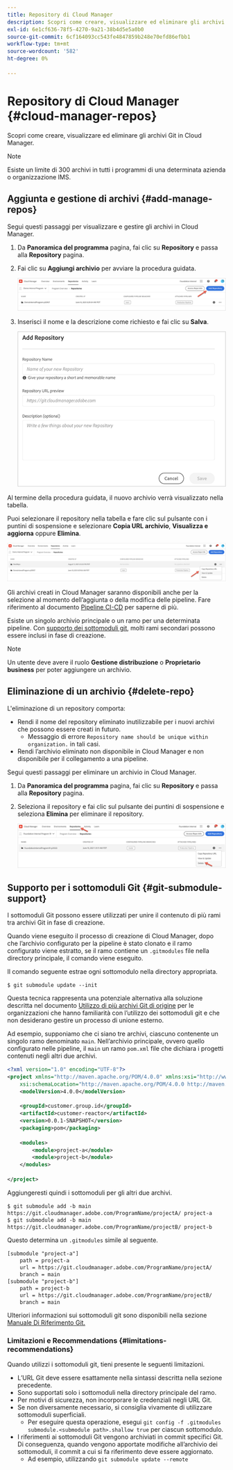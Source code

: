 ```yaml
---
title: Repository di Cloud Manager
description: Scopri come creare, visualizzare ed eliminare gli archivi Git in Cloud Manager.
exl-id: 6e1cf636-78f5-4270-9a21-38b4d5e5a0b0
source-git-commit: 6cf164093cc543fe4847859b248e70efd86efbb1
workflow-type: tm+mt
source-wordcount: '582'
ht-degree: 0%

---
```



# Repository di Cloud Manager {#cloud-manager-repos}

Scopri come creare, visualizzare ed eliminare gli archivi Git in Cloud Manager.

>[!NOTE]
>
>Esiste un limite di 300 archivi in tutti i programmi di una determinata azienda o organizzazione IMS.

## Aggiunta e gestione di archivi {#add-manage-repos}

Segui questi passaggi per visualizzare e gestire gli archivi in Cloud Manager.

1. Da **Panoramica del programma** pagina, fai clic su **Repository** e passa alla **Repository** pagina.

1. Fai clic su **Aggiungi archivio** per avviare la procedura guidata.

   ![Pulsante Aggiungi repository](/help/implementing/cloud-manager/assets/repos/create-repo2.png)

1. Inserisci il nome e la descrizione come richiesto e fai clic su **Salva**.

   ![Finestra di dialogo Aggiungi archivio](/help/implementing/cloud-manager/assets/repos/repo-1.png)

Al termine della procedura guidata, il nuovo archivio verrà visualizzato nella tabella.

Puoi selezionare il repository nella tabella e fare clic sul pulsante con i puntini di sospensione e selezionare **Copia URL archivio**, **Visualizza e aggiorna** oppure **Elimina**.

![Opzioni archivio](/help/implementing/cloud-manager/assets/repos/create-repo3.png)

Gli archivi creati in Cloud Manager saranno disponibili anche per la selezione al momento dell’aggiunta o della modifica delle pipeline. Fare riferimento al documento [Pipeline CI-CD](/help/implementing/cloud-manager/configuring-pipelines/introduction-ci-cd-pipelines.md) per saperne di più.

Esiste un singolo archivio principale o un ramo per una determinata pipeline. Con [supporto dei sottomoduli git](#git-submodule-support), molti rami secondari possono essere inclusi in fase di creazione.

>[!NOTE]
>
>Un utente deve avere il ruolo **Gestione distribuzione** o **Proprietario business** per poter aggiungere un archivio.

## Eliminazione di un archivio {#delete-repo}

L&#39;eliminazione di un repository comporta:

* Rendi il nome del repository eliminato inutilizzabile per i nuovi archivi che possono essere creati in futuro.
   * Messaggio di errore `Repository name should be unique within organization.` in tali casi.
* Rendi l’archivio eliminato non disponibile in Cloud Manager e non disponibile per il collegamento a una pipeline.

Segui questi passaggi per eliminare un archivio in Cloud Manager.

1. Da **Panoramica del programma** pagina, fai clic su **Repository** e passa alla **Repository** pagina.

1. Seleziona il repository e fai clic sul pulsante dei puntini di sospensione e seleziona **Elimina** per eliminare il repository.

   ![Elimina archivio](/help/implementing/cloud-manager/assets/repos/delete-repo.png)

## Supporto per i sottomoduli Git {#git-submodule-support}

I sottomoduli Git possono essere utilizzati per unire il contenuto di più rami tra archivi Git in fase di creazione.

Quando viene eseguito il processo di creazione di Cloud Manager, dopo che l’archivio configurato per la pipeline è stato clonato e il ramo configurato viene estratto, se il ramo contiene un `.gitmodules` file nella directory principale, il comando viene eseguito.

Il comando seguente estrae ogni sottomodulo nella directory appropriata.

```
$ git submodule update --init
```

Questa tecnica rappresenta una potenziale alternativa alla soluzione descritta nel documento [Utilizzo di più archivi Git di origine](/help/implementing/cloud-manager/managing-code/working-with-multiple-source-git-repositories.md) per le organizzazioni che hanno familiarità con l’utilizzo dei sottomoduli git e che non desiderano gestire un processo di unione esterno.

Ad esempio, supponiamo che ci siano tre archivi, ciascuno contenente un singolo ramo denominato `main`. Nell’archivio principale, ovvero quello configurato nelle pipeline, il `main` un ramo `pom.xml` file che dichiara i progetti contenuti negli altri due archivi.

```xml
<?xml version="1.0" encoding="UTF-8"?>
<project xmlns="http://maven.apache.org/POM/4.0.0" xmlns:xsi="http://www.w3.org/2001/XMLSchema-instance"
    xsi:schemaLocation="http://maven.apache.org/POM/4.0.0 http://maven.apache.org/maven-v4_0_0.xsd">
    <modelVersion>4.0.0</modelVersion>
   
    <groupId>customer.group.id</groupId>
    <artifactId>customer-reactor</artifactId>
    <version>0.0.1-SNAPSHOT</version>
    <packaging>pom</packaging>
   
    <modules>
        <module>project-a</module>
        <module>project-b</module>
    </modules>
   
</project>
```

Aggiungeresti quindi i sottomoduli per gli altri due archivi.

```shell
$ git submodule add -b main https://git.cloudmanager.adobe.com/ProgramName/projectA/ project-a
$ git submodule add -b main https://git.cloudmanager.adobe.com/ProgramName/projectB/ project-b
```

Questo determina un `.gitmodules` simile al seguente.

```text
[submodule "project-a"]
    path = project-a
    url = https://git.cloudmanager.adobe.com/ProgramName/projectA/
    branch = main
[submodule "project-b"]
    path = project-b
    url = https://git.cloudmanager.adobe.com/ProgramName/projectB/
    branch = main
```

Ulteriori informazioni sui sottomoduli git sono disponibili nella sezione [Manuale Di Riferimento Git.](https://git-scm.com/book/en/v2/Git-Tools-Submodules)

### Limitazioni e Recommendations {#limitations-recommendations}

Quando utilizzi i sottomoduli git, tieni presente le seguenti limitazioni.

* L’URL Git deve essere esattamente nella sintassi descritta nella sezione precedente.
* Sono supportati solo i sottomoduli nella directory principale del ramo.
* Per motivi di sicurezza, non incorporare le credenziali negli URL Git.
* Se non diversamente necessario, si consiglia vivamente di utilizzare sottomoduli superficiali.
   * Per eseguire questa operazione, esegui `git config -f .gitmodules submodule.<submodule path>.shallow true` per ciascun sottomodulo.
* I riferimenti ai sottomoduli Git vengono archiviati in commit specifici Git. Di conseguenza, quando vengono apportate modifiche all’archivio dei sottomoduli, il commit a cui si fa riferimento deve essere aggiornato.
   * Ad esempio, utilizzando `git submodule update --remote`
